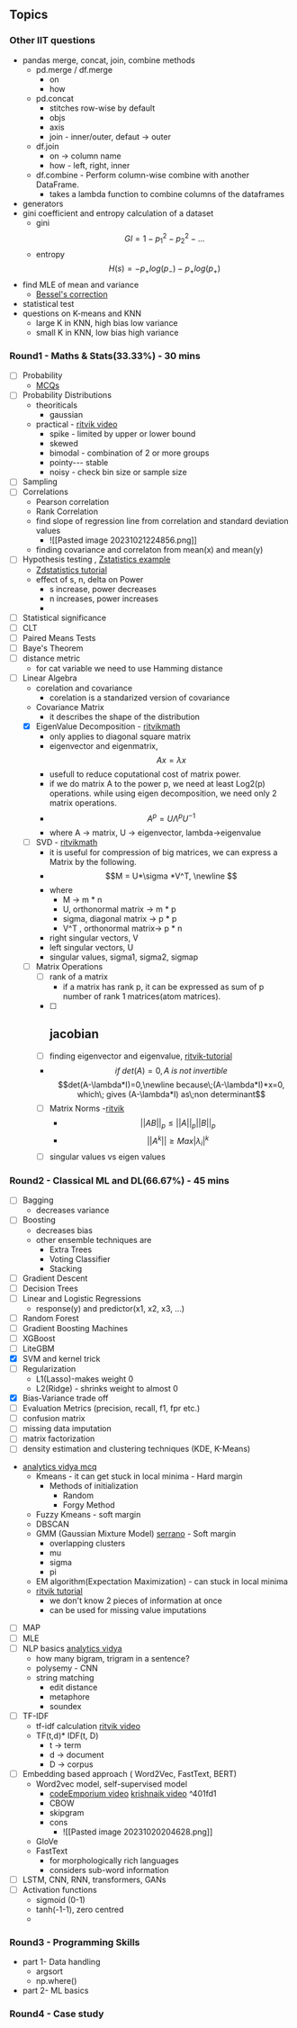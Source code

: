 ## Topics

### Other IIT questions
- pandas merge, concat, join, combine methods
	- pd.merge / df.merge
		- on
		- how
	- pd.concat
		- stitches row-wise by default
		- objs
		- axis
		- join - inner/outer, defaut -> outer
	- df.join
		- on -> column name
		- how - left, right, inner
	- df.combine - Perform column-wise combine with another DataFrame.
		- takes a lambda function to combine columns of the dataframes
- generators
- gini coefficient and entropy calculation of a dataset
	- gini $$GI = 1-p_1^2-p_2^2-...$$
	- entropy $$H(s) = -p_+log(p_-)-p_+log(p_+)$$
- find MLE of mean and variance
	- [Bessel's correction](https://www.statisticshowto.com/bessels-correction/)
- statistical test
- questions on K-means and KNN
	- large K in KNN, high bias low variance
	- small K in KNN, low bias high variance
### Round1 - Maths & Stats(33.33%) - 30 mins
- [ ] Probability
	- [MCQs](https://www.analyticsvidhya.com/blog/2017/04/40-questions-on-probability-for-all-aspiring-data-scientists/)
- [ ] Probability Distributions
	- theoriticals
		- gaussian
	- practical - [ritvik video](https://www.youtube.com/watch?v=bOlEUWMKDek)
		- spike - limited by upper or lower bound
		- skewed 
		- bimodal - combination of 2 or more groups
		- pointy--- stable
		- noisy - check bin size or sample size
- [ ] Sampling
- [ ] Correlations
	- Pearson correlation
	- Rank Correlation
	- find slope of regression line from correlation and standard deviation values
		- ![[Pasted image 20231021224856.png]]
	- finding covariance and correlaton from mean(x) and mean(y)
- [ ] Hypothesis testing , [Zstatistics example](https://www.youtube.com/watch?v=2GU_R7G5m-8)
	- [Zdstatistics tutorial](https://www.youtube.com/watch?v=CJvmp2gx7DQ)
	- effect of s, n, delta on Power
		- s increase, power decreases
		- n increases, power increases
		- 
- [ ] Statistical significance
- [ ] CLT
- [ ] Paired Means Tests
- [ ] Baye's Theorem
- [ ] distance metric
	- for cat variable we need to use Hamming distance
- [ ] Linear Algebra
	- corelation and covariance
		- corelation is a standarized version of covariance
	- Covariance Matrix
		- it describes the shape of the distribution
	- [x] EigenValue Decomposition - [ritvikmath](https://www.youtube.com/watch?v=KTKAp9Q3yWg)
		- only applies to diagonal square matrix
		- eigenvector and eigenmatrix, $$Ax = \lambda x$$ 
		- usefull to reduce coputational cost of matrix power.
		- if we do matrix A to the power p, we need at least Log2(p) operations. while using eigen decomposition, we need only 2 matrix operations.
		- $$A^p = U\Lambda^pU^{-1}$$
		-  where A -> matrix, U -> eigenvector, lambda->eigenvalue
	- [ ] SVD - [ritvikmath](https://www.youtube.com/watch?v=HAJey9-Q8js)
		- it is useful for compression of big matrices, we can express a Matrix by the following.
		- $$M = U*\sigma *V^T, \newline $$
		- where 
			- M -> m * n
			- U, orthonormal matrix -> m * p
			- sigma, diagonal matrix -> p * p
			- V^T , orthonormal matrix-> p * n
		- right singular vectors, V
		- left singular vectors, U
		- singular values, sigma1, sigma2, sigmap
	 - [ ] Matrix Operations
		 - [ ] rank of a matrix
			 - if a matrix has rank p, it can be expressed as sum of p number of rank 1 matrices(atom matrices).
		 - [ ] jacobian
			 -  
		 - [ ] finding eigenvector and eigenvalue, [ritvik-tutorial](https://www.youtube.com/watch?v=glaiP222JWA)
		 - $$if\;det(A) = 0, A\;is\;not\;invertible$$
		$$det(A-\lambda*I)=0,\newline because\;(A-\lambda*I)*x=0, which\; gives (A-\lambda*I) as\;non determinant$$
		 - [ ] Matrix Norms -[ritvik](https://www.youtube.com/watch?v=DkyM93Wgh_0)
			 - $$||AB||_p \leq ||A||_p ||B||_p$$
			 - $$||A^k|| \geq Max|\lambda _i|^k$$
		 - [ ] singular values vs eigen values
### Round2 - Classical ML and DL(66.67%) - 45 mins
- [ ] Bagging 
	- decreases variance
- [ ] Boosting
	- decreases bias
	- other ensemble techniques are 
		- Extra Trees
		- Voting Classifier
		- Stacking
- [ ] Gradient Descent
- [ ] Decision Trees
- [ ] Linear and Logistic Regressions
	- response(y) and predictor(x1, x2, x3, ...)
- [ ] Random Forest
- [ ] Gradient Boosting Machines
- [ ] XGBoost
- [ ] LiteGBM
- [x] SVM and kernel trick
- [ ] Regularization
	- L1(Lasso)-makes weight 0
	- L2(Ridge) - shrinks weight to almost 0
- [x] Bias-Variance trade off
- [ ] Evaluation Metrics (precision, recall, f1, fpr etc.)
- [ ] confusion matrix
- [ ] missing data imputation
- [ ] matrix factorization
- [ ] density estimation and clustering techniques (KDE, K-Means)
- [analytics vidya mcq](https://www.analyticsvidhya.com/blog/2017/02/test-data-scientist-clustering/)
	- Kmeans - it can get stuck in local minima - Hard margin
		- Methods of initialization
			- Random
			- Forgy Method
	- Fuzzy Kmeans - soft margin
	- DBSCAN
	- GMM (Gaussian Mixture Model) [serrano](https://www.youtube.com/watch?v=q71Niz856KE) - Soft margin
		- overlapping clusters
		- mu
		- sigma
		- pi
	- EM algorithm(Expectation Maximization) - can stuck in local minima
	- [ritvik tutorial](https://www.youtube.com/watch?v=xy96ArOpntA)
		- we don't know 2 pieces of information at once
		- can be used for missing value imputations
- [ ] MAP
- [ ] MLE
- [ ] NLP basics [analytics vidya](https://www.analyticsvidhya.com/blog/2017/07/30-questions-test-data-scientist-natural-language-processing-solution-skilltest-nlp/)
	- how many bigram, trigram in a sentence?
	- polysemy - CNN
	- string matching
		- edit distance
		- metaphore
		- soundex
- [ ] TF-IDF
	- tf-idf calculation [ritvik video](https://www.youtube.com/watch?v=OymqCnh-APA)
	- TF(t,d)* IDF(t, D)
		- t -> term
		- d -> document
		- D -> corpus
- [ ] Embedding based approach ( Word2Vec, FastText, BERT)
	- Word2vec model, self-supervised model
		- [codeEmporium video](https://www.youtube.com/watch?v=9S0-OC4LFNo) [krishnaik video](https://www.youtube.com/watch?v=hKgUlpcZ1eI) ^401fd1
		- CBOW 
		- skipgram
		- cons
			- ![[Pasted image 20231020204628.png]]
	- GloVe
	- FastText
		- for morphologically rich languages 
		- considers sub-word information
- [ ] LSTM, CNN, RNN, transformers, GANs
- [ ] Activation functions
	- sigmoid (0-1)
	- tanh(-1-1), zero centred
	- 

### Round3 - Programming Skills
- part 1- Data handling
	- argsort
	- np.where()
- part 2- ML basics

### Round4 - Case study